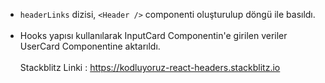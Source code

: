 - `headerLinks` dizisi, `<Header />` componenti oluşturulup döngü ile basıldı. <br> <br>
- Hooks yapısı kullanılarak InputCard Componentin'e girilen veriler UserCard Componentine aktarıldı. <br> <br>
Stackblitz Linki : https://kodluyoruz-react-headers.stackblitz.io

